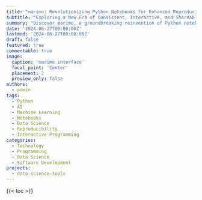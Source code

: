 ```yaml
---
title: "marimo: Revolutionizing Python Notebooks for Enhanced Reproducibility and Interactivity"
subtitle: "Exploring a New Era of Consistent, Interactive, and Shareable Python Programs"
summary: "Discover marimo, a groundbreaking reinvention of Python notebooks that offers guaranteed consistency, built-in interactivity, and seamless deployment as web apps."
date: '2024-06-27T00:00:00Z'
lastmod: '2024-06-27T00:00:00Z'
draft: false
featured: true
commentable: true
image:
  caption: 'marimo interface'
  focal_point: 'Center'
  placement: 2
  preview_only: false
authors:
  - admin
tags:
  - Python
  - AI
  - Machine Learning
  - Notebooks
  - Data Science
  - Reproducibility
  - Interactive Programming
categories:
  - Technology
  - Programming
  - Data Science
  - Software Development
projects:
  - data-science-tools
---
```


{{< toc >}}

